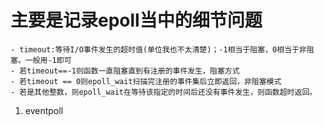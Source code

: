 # 主要是记录epoll当中的细节问题
    - timeout:等待I/O事件发生的超时值(单位我也不太清楚)；-1相当于阻塞，0相当于非阻塞。一般用-1即可 
    - 若timeout==-1则函数一直阻塞直到有注册的事件发生，阻塞方式
    - 若timeout == 0则epoll_wait扫描完注册的事件集后立即返回，非阻塞模式
    - 若是其他整数，则epoll_wait在等待该指定的时间后还没有事件发生，则函数超时返回。
    
    
    
 1. eventpoll 
